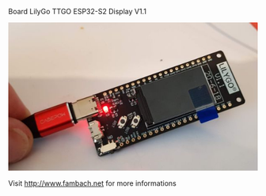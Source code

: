 Board LilyGo TTGO ESP32-S2 Display V1.1

![](./img/20201216_121230.jpg)

Visit http://www.fambach.net for more informations
